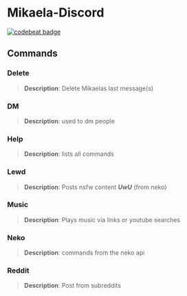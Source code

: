 # Mikaela-Discord
[![codebeat badge](https://codebeat.co/badges/4665d3e2-c538-4a04-b0b3-f0b0c0a0b55e)](https://codebeat.co/projects/github-com-lil-kira-mikaelabot-master)

## Commands


### Delete  

> **Description**: Delete Mikaelas last message(s)

### DM
>**Description**: used to dm people

### Help
>**Description**: lists all commands

### Lewd
> **Description**: Posts nsfw content ***UwU*** (from neko)
> 
### Music
>**Description**: Plays music via links or youtube searches

### Neko
>**Description**: commands from the neko api

### Reddit
>**Description**: Post from subreddits
